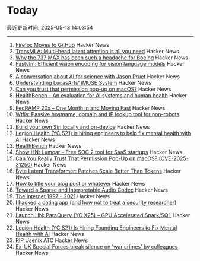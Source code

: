 # Today

最近更新时间: 2025-05-13 14:03:54

--- 
1. [Firefox Moves to GitHub](https://github.com/mozilla-firefox/firefox) Hacker News
2. [TransMLA: Multi-head latent attention is all you need](https://arxiv.org/abs/2502.07864) Hacker News
3. [Why the 737 MAX has been such a headache for Boeing](https://www.jalopnik.com/1853477/boeing-737-max-incidents-aircraft-problems/) Hacker News
4. [Fastvlm: Efficient vision encoding for vision language models](https://github.com/apple/ml-fastvlm) Hacker News
5. [A conversation about AI for science with Jason Pruet](https://www.lanl.gov/media/publications/1663/0125-qa-jason-pruet) Hacker News
6. [Understanding LucasArts' iMUSE System](https://github.com/meshula/LabMidi/blob/main/LabMuse/imuse-technical.md) Hacker News
7. [Can you trust that permission pop-up on macOS?](https://wts.dev/posts/tcc-who/) Hacker News
8. [HealthBench – An evaluation for AI systems and human health](https://openai.com/index/healthbench/) Hacker News
9. [FedRAMP 20x – One Month in and Moving Fast](https://www.fedramp.gov/2025-04-24-fedramp-20x-one-month-in-and-moving-fast/) Hacker News
10. [Wtfis: Passive hostname, domain and IP lookup tool for non-robots](https://github.com/pirxthepilot/wtfis) Hacker News
11. [Build your own Siri locally and on-device](https://thehyperplane.substack.com/p/build-your-own-siri-locally-on-device) Hacker News
12. [Legion Health (YC S21) is hiring engineers to help fix mental health with AI](https://www.workatastartup.com/jobs/75011) Hacker News
13. [HealthBench](https://openai.com/index/healthbench/) Hacker News
14. [Show HN: Lumoar – Free SOC 2 tool for SaaS startups](https://www.lumoar.com) Hacker News
15. [Can You Really Trust That Permission Pop-Up on macOS? (CVE-2025-31250)](https://wts.dev/posts/tcc-who/) Hacker News
16. [Byte Latent Transformer: Patches Scale Better Than Tokens](https://arxiv.org/abs/2412.09871) Hacker News
17. [How to title your blog post or whatever](https://dynomight.net/titles/) Hacker News
18. [Toward a Sparse and Interpretable Audio Codec](https://arxiv.org/abs/2505.05654) Hacker News
19. [The Internet 1997 – 2021](https://www.opte.org/the-internet) Hacker News
20. [I hacked a dating app (and how not to treat a security researcher)](https://alexschapiro.com/blog/security/vulnerability/2025/04/21/startups-need-to-take-security-seriously) Hacker News
21. [Launch HN: ParaQuery (YC X25) – GPU Accelerated Spark/SQL](https://news.ycombinator.com/item?id=43964505) Hacker News
22. [Legion Health (YC S21) Is Hiring Founding Engineers to Fix Mental Health with AI](https://www.workatastartup.com/jobs/75011) Hacker News
23. [RIP Usenix ATC](https://bcantrill.dtrace.org/2025/05/11/rip-usenix-atc/) Hacker News
24. [Ex-UK Special Forces break silence on 'war crimes' by colleagues](https://www.bbc.com/news/articles/cj3j5gxgz0do) Hacker News
